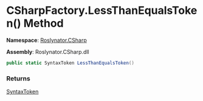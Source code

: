 # CSharpFactory\.LessThanEqualsToken\(\) Method

**Namespace**: [Roslynator.CSharp](../../README.md)

**Assembly**: Roslynator\.CSharp\.dll

```csharp
public static SyntaxToken LessThanEqualsToken()
```

### Returns

[SyntaxToken](https://docs.microsoft.com/en-us/dotnet/api/microsoft.codeanalysis.syntaxtoken)

